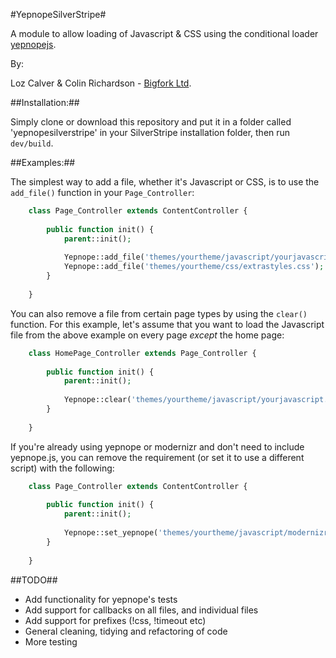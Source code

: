 #YepnopeSilverStripe#

A module to allow loading of Javascript & CSS using the conditional loader [yepnopejs](http://yepnopejs.com).

By:

Loz Calver & Colin Richardson - [Bigfork Ltd](http://www.bigfork.co.uk/).


##Installation:##

Simply clone or download this repository and put it in a folder called 'yepnopesilverstripe' in your SilverStripe installation folder, then run `dev/build`.

##Examples:##

The simplest way to add a file, whether it's Javascript or CSS, is to use the `add_file()` function in your `Page_Controller`:

```php
	class Page_Controller extends ContentController {
	
		public function init() {
			parent::init();
			
			Yepnope::add_file('themes/yourtheme/javascript/yourjavascript.js');
			Yepnope::add_file('themes/yourtheme/css/extrastyles.css');
		}
	
	}
```
		
You can also remove a file from certain page types by using the `clear()` function. For this example, let's assume that you want to load the Javascript file from the above example on every page _except_ the home page:

```php
	class HomePage_Controller extends Page_Controller {
	
		public function init() {
			parent::init();
		
			Yepnope::clear('themes/yourtheme/javascript/yourjavascript.js');
		}
	
	}
```

If you're already using yepnope or modernizr and don't need to include yepnope.js, you can remove the requirement (or set it to use a different script) with the following:

```php
	class Page_Controller extends ContentController {
	
		public function init() {
			parent::init();
			
			Yepnope::set_yepnope('themes/yourtheme/javascript/modernizr.min.js');
		}
	
	}
```

##TODO##

* Add functionality for yepnope's tests
* Add support for callbacks on all files, and individual files
* Add support for prefixes (!css, !timeout etc)
* General cleaning, tidying and refactoring of code
* More testing